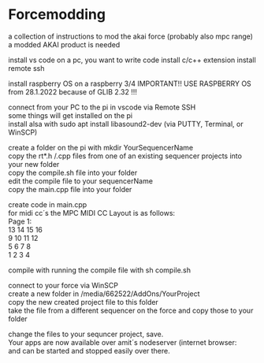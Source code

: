 # Forcemodding
a collection of instructions to mod the akai force (probably also mpc range)
a modded AKAI product is needed

install vs code on a pc, you want to write code
install c/c++ extension
install remote ssh


install raspberry OS on a raspberry 3/4 IMPORTANT!! USE RASPBERRY OS from 28.1.2022 because of GLIB 2.32 !!!

connect from your PC to the pi in vscode via Remote SSH  
some things will get installed on the pi  
install alsa with sudo apt install libasound2-dev (via PUTTY, Terminal, or WinSCP)  

create a folder on the pi with mkdir YourSequencerName  
copy the rt*.h /.cpp files from one of an existing sequencer projects into your new folder  
copy the compile.sh file into your folder  
edit the compile file to your sequencerName   
copy the main.cpp file into your folder  

create code in main.cpp  
for midi cc´s the MPC MIDI CC Layout is as follows:  
Page 1:  
13 14 15 16  
 9 10 11 12  
 5  6  7  8  
 1  2  3  4  
  
compile with running the compile file with sh compile.sh  
  
connect to your force via WinSCP  
create a new folder in /media/662522/AddOns/YourProject  
copy the new created project file to this folder  
take the file from a different sequencer on the force and copy those to your folder  
  
change the files to your sequncer project, save.  
Your apps are now available over amit´s nodeserver (internet browser: <yourforceIP>  
and can be started and stopped easily over there.  
  

